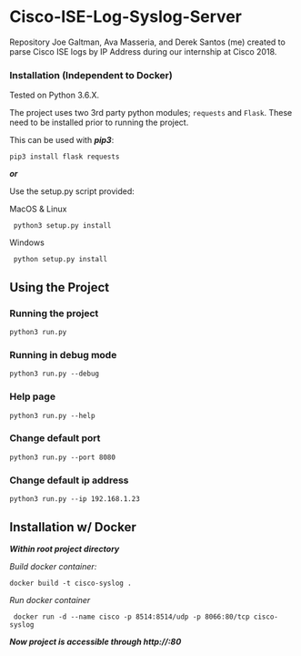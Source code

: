 # Cisco-ISE-Log-Syslog-Server
Repository Joe Galtman, Ava Masseria, and Derek Santos (me) created to parse Cisco ISE logs by IP Address during our internship at Cisco 2018.

### Installation (Independent to Docker)

Tested on Python 3.6.X.

The project uses two 3rd party python modules; ```requests``` and ```Flask```. These need to be installed prior to running the project.

This can be used with ***pip3***:

    pip3 install flask requests

***or***

Use the setup.py script provided:

MacOS & Linux

     python3 setup.py install

Windows

     python setup.py install
## Using the Project

### Running the project

    python3 run.py

### Running in debug mode

    python3 run.py --debug

### Help page

    python3 run.py --help

### Change default port

    python3 run.py --port 8080

### Change default ip address

    python3 run.py --ip 192.168.1.23

## Installation w/ Docker

***Within root project directory***

*Build docker container:*

    docker build -t cisco-syslog .

*Run docker container*

     docker run -d --name cisco -p 8514:8514/udp -p 8066:80/tcp cisco-syslog
    
***Now project is accessible through http://<ip address>:80***
